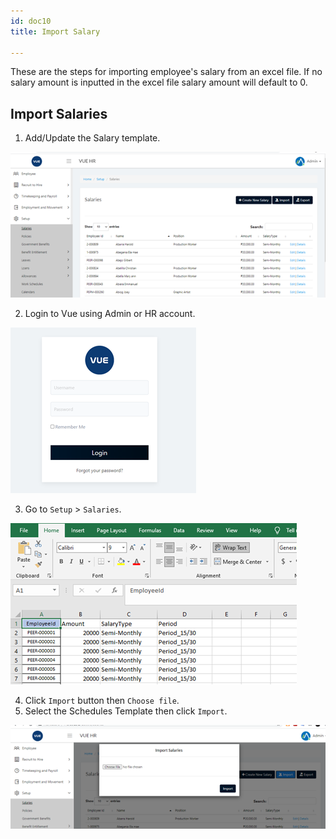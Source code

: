 ```yaml
---
id: doc10
title: Import Salary

---
```


These are the steps for importing employee's salary from an excel file. If no salary amount is inputted in the excel file salary amount will default to 0.

## Import Salaries 

1. Add/Update the Salary template.




![alt-text](assets/Picture13.png)

2. Login to Vue using Admin or HR account. 

![alt-text](assets/Picture2.png)

3. Go to `Setup` > `Salaries`.

![alt-text](assets/Picture14.png)

4. Click `Import` button then `Choose file`.
5. Select the Schedules Template then click `Import`.

![alt-text](assets/Picture15.png)

<!-- **Bold** _italic_ `code` [Links](#url)

> Donec sit amet nisl. Aliquam semper ipsum sit amet velit. Suspendisse
> id sem consectetuer libero luctus adipiscing.

* Hey
* Ho
* Let's Go -->